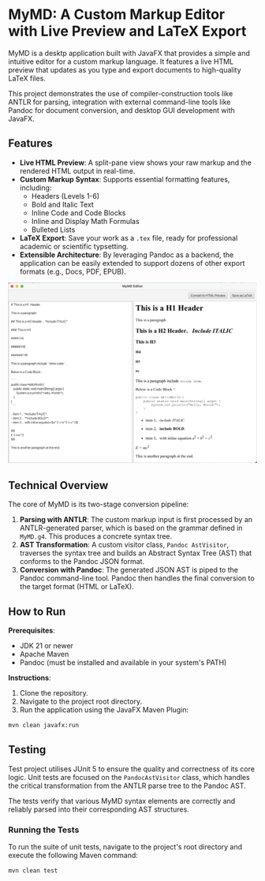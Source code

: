 # MyMD: A Custom Markup Editor with Live Preview and LaTeX Export

MyMD is a desktp application built with JavaFX that provides a simple and intuitive editor for a custom markup language. It features a live HTML preview that updates as you type and export documents to high-quality LaTeX files.

This project demonstrates the use of compiler-construction tools like ANTLR for parsing, integration with external command-line tools like Pandoc for document conversion, and desktop GUI development with JavaFX.

## Features

- **Live HTML Preview**: A split-pane view shows your raw markup and the rendered HTML output in real-time.
- **Custom Markup Syntax**: Supports essential formatting features, including:
    - Headers (Levels 1-6)
    - Bold and Italic Text
    - Inline Code and Code Blocks
    - Inline and Display Math Formulas
    - Bulleted Lists
- **LaTeX Export**: Save your work as a `.tex` file, ready for professional academic or scientific typsetting.
- **Extensible Architecture**: By leveraging Pandoc as a backend, the application can be easily extended to support dozens of other export formats (e.g., Docs, PDF, EPUB).

![Demo](docs/images/Demo.png)

## Technical Overview

The core of MyMD is its two-stage conversion pipeline:
1. **Parsing with ANTLR**: The custom markup input is first processed by an ANTLR-generated parser, which is based on the grammar defined in `MyMD.g4`. This produces a concrete syntax tree.
2. **AST Transformation**: A custom visitor class, `Pandoc AstVisitor`, traverses the syntax tree and builds an Abstract Syntax Tree (AST) that conforms to the Pandoc JSON format.
3. **Conversion with Pandoc**: The generated JSON AST is piped to the Pandoc command-line tool. Pandoc then handles the final conversion to the target format (HTML or LaTeX).

## How to Run

**Prerequisites**:
- JDK 21 or newer
- Apache Maven
- Pandoc (must be installed and available in your system's PATH)

**Instructions**:
1. Clone the repository.
2. Navigate to the project root directory.
3. Run the application using the JavaFX Maven Plugin:
```Bash
mvn clean javafx:run
```

## Testing

Test project utilises JUnit 5 to ensure the quality and correctness of its core logic. Unit tests are focused on the `PandocAstVisitor` class, which handles the critical transformation from the ANTLR parse tree to the Pandoc AST.

The tests verify that various MyMD syntax elements are correctly and reliably parsed into their corresponding AST structures.

### Running the Tests

To run the suite of unit tests, navigate to the project's root directory and execute the following Maven command:
```Bash
mvn clean test
```
